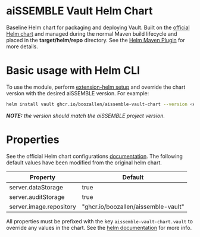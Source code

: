 # aiSSEMBLE Vault Helm Chart
Baseline Helm chart for packaging and deploying Vault. Built on the [official Helm chart](https://github.com/hashicorp/vault-helm)
and managed during the normal Maven build lifecycle and placed in the **target/helm/repo** directory. See the
[Helm Maven Plugin](https://github.com/kokuwaio/helm-maven-plugin) for more details.

# Basic usage with Helm CLI
To use the module, perform [extension-helm setup](../README.md#leveraging-extensions-helm) and override the chart version with the desired aiSSEMBLE version. For example:
```bash
helm install vault ghcr.io/boozallen/aissemble-vault-chart --version <AISSEMBLE-VERSION>
```
_**NOTE:**_ *the version should match the aiSSEMBLE project version.*

# Properties
See the official Helm chart configurations [documentation](https://developer.hashicorp.com/vault/docs/v1.15.x/platform/k8s/helm/configuration). The following
default values have been modified from the original helm chart.

| Property                | Default                                                                        |
|-------------------------|--------------------------------------------------------------------------------|
| server.dataStorage      | true                                                                           |
| server.auditStorage     | true                                                                           |
| server.image.repository | "ghcr.io/boozallen/aissemble-vault" |

All properties must be prefixed with the key `aissemble-vault-chart.vault` to override any values in the chart. See the
[helm documentation](https://helm.sh/docs/chart_template_guide/subcharts_and_globals/#overriding-values-from-a-parent-chart) for more info.